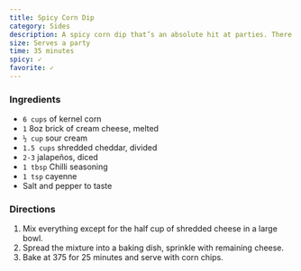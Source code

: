 ```yaml
---
title: Spicy Corn Dip
category: Sides 
description: A spicy corn dip that’s an absolute hit at parties. There will honestly be 10 different things on the table and people will just eat the dip. It's really good but it’s so simple.
size: Serves a party
time: 35 minutes
spicy: ✓
favorite: ✓
---
```


### Ingredients

* `6 cups` of kernel corn
* `1` 8oz brick of cream cheese, melted
* `½ cup` sour cream
* `1.5 cups` shredded cheddar, divided
* `2-3` jalapeños, diced
* `1 tbsp` Chilli seasoning
* `1 tsp` cayenne
* Salt and pepper to taste

### Directions

1. Mix everything except for the half cup of shredded cheese in a large bowl.
2. Spread the mixture into a baking dish, sprinkle with remaining cheese.
3. Bake at 375 for 25 minutes and serve with corn chips.
